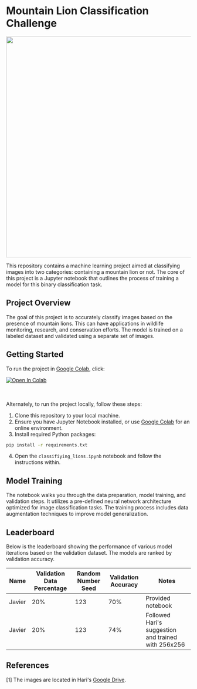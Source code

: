 # Mountain Lion Classification Challenge

<p align="center">
  <img src="/pics/MLProj.png" width="600">
</p>


This repository contains a machine learning project aimed at classifying images into two categories: containing a mountain lion or not. The core of this project is a Jupyter notebook that outlines the process of training a model for this binary classification task.

## Project Overview

The goal of this project is to accurately classify images based on the presence of mountain lions. This can have applications in wildlife monitoring, research, and conservation efforts. The model is trained on a labeled dataset and validated using a separate set of images.

## Getting Started

To run the project in [Google Colab](https://colab.research.google.com/), click:


<a target="_blank" href="https://colab.research.google.com/github/je-santos/lions/blob/main/classifying_lions.ipynb">
  <img src="https://colab.research.google.com/assets/colab-badge.svg" alt="Open In Colab"/>
</a> 

<br>
<br>
<br>



Alternately, to run the project locally, follow these steps:

1. Clone this repository to your local machine.
2. Ensure you have Jupyter Notebook installed, or use [Google Colab](https://colab.research.google.com/) for an online environment.
3. Install required Python packages:

```bash
pip install -r requirements.txt
```

4. Open the `classifiying_lions.ipynb` notebook and follow the instructions within.

## Model Training

The notebook walks you through the data preparation, model training, and validation steps. It utilizes a pre-defined neural network architecture optimized for image classification tasks. The training process includes data augmentation techniques to improve model generalization.


## Leaderboard

Below is the leaderboard showing the performance of various model iterations based on the validation dataset. The models are ranked by validation accuracy.

| Name      | Validation Data Percentage | Random Number Seed | Validation Accuracy | Notes |
|-----------|----------------------------|--------------------|---------------------|-------|
| Javier    | 20%                        | 123                | 70%                 | Provided notebook      |
| Javier    | 20%                        | 123                | 74%                 | Followed Hari's suggestion and trained with 256x256      |
     

## References
[1] The images are located in Hari's [Google Drive](https://drive.google.com/drive/folders/1g8MZmL-rDcTXpUrVBf-UEgudM2NHgKQJ).
